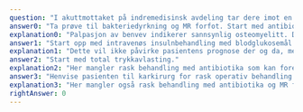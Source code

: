 ```yaml
---
question: "I akuttmottaket på indremedisinsk avdeling tar dere imot en 74 år gammel mann som fikk diagnosen type 2 diabetes for 7 år siden. Han har i 6-8 uker hatt et illeluktende sirkulært utstanset sår, plantart over 3. metatarsalhode på venstre fot. Diameter er 3 cm og det palperes ned til ben midt i såret hvor det er litt puss. Det er palpabel puls i a. dorsalis pedis og a. tibialis posterior. Hva er riktig tiltak akutt?"
answer0: "Ta prøve til bakteriedyrkning og MR forfot. Start med antibiotika."
explanation0: "Palpasjon av benvev indikerer sannsynlig osteomyelitt. Diagnostiseres med MR. Pga fare for sepsis og at etiologisk agens som oftest er gule stafylokokker startes det med oxacilliner i tillegg til ciprofloxasin pga fare for gram negative staver før dyrkningssvar foreligger."
answer1: "Start opp med intravenøs insulnbehandling med blodglukosemål under 10 mmol/l."
explanation1: "Dette vil ikke påvirke pasientens prognose der og da, men kan bli aktuelt etterhvert."
answer2: "Start med total trykkavlasting."
explanation2: "Her mangler rask behandling med antibiotika som kan forebygge sepsis."
answer3: "Henvise pasienten til karkirurg for rask operativ behandling."
explanation3: "Her mangler også rask behandling med antibiotika og MR for å avdekke eventuell osteomyelitt."
rightAnswer: 0
---
```


